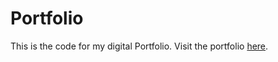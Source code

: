 # Portfolio

This is the code for my digital Portfolio. Visit the portfolio [here](https://alienonolympus.github.io/index.html).